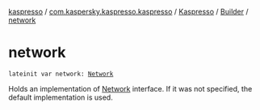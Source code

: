 [kaspresso](../../../index.md) / [com.kaspersky.kaspresso.kaspresso](../../index.md) / [Kaspresso](../index.md) / [Builder](index.md) / [network](./network.md)

# network

`lateinit var network: `[`Network`](../../../com.kaspersky.kaspresso.device.network/-network/index.md)

Holds an implementation of [Network](../../../com.kaspersky.kaspresso.device.network/-network/index.md) interface. If it was not specified, the default implementation is used.

